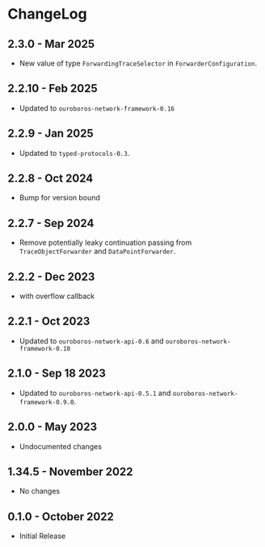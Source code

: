 # ChangeLog

## 2.3.0 - Mar 2025

* New value of type `ForwardingTraceSelector` in `ForwarderConfiguration`.

## 2.2.10 - Feb 2025

* Updated to `ouroboros-network-framework-0.16`

## 2.2.9 - Jan 2025

* Updated to `typed-protocols-0.3`.

## 2.2.8 - Oct 2024

* Bump for version bound

## 2.2.7 - Sep 2024

* Remove potentially leaky continuation passing from `TraceObjectForwarder` and `DataPointForwarder`.

## 2.2.2 - Dec 2023

* with overflow callback

## 2.2.1 - Oct 2023

* Updated to `ouroboros-network-api-0.6` and `ouroboros-network-framework-0.10`

## 2.1.0 - Sep 18 2023

* Updated to `ouroboros-network-api-0.5.1` and `ouroboros-network-framework-0.9.0`.

## 2.0.0 - May 2023

* Undocumented changes

## 1.34.5 - November 2022

* No changes

## 0.1.0 - October 2022

* Initial Release

